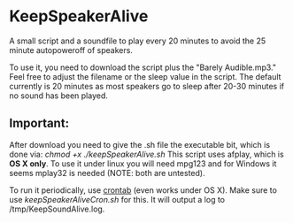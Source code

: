 # KeepSpeakerAlive
A small script and a soundfile to play every 20 minutes to avoid the 25 minute autopoweroff of speakers.

To use it, you need to download the script plus the "Barely Audible.mp3." Feel free to adjust the filename or the sleep value in the script. The default currently is 20 minutes as most speakers go to sleep after 20-30 minutes if no sound has been played.

## Important:

After download you need to give the .sh file the executable bit, which is done via: 
*chmod +x ./keepSpeakerAlive.sh*
This script uses afplay, which is **OS X only**. To use it under linux you will need mpg123 and for Windows it seems mplay32 is needed (NOTE: both are untested).

To run it periodically, use [crontab](https://developer.apple.com/library/mac/documentation/Darwin/Reference/ManPages/man5/crontab.5.html#//apple_ref/doc/man/5/crontab) (even works under OS X). Make sure to use *keepSpeakerAliveCron.sh* for this. It will output a log to /tmp/KeepSoundAlive.log.
